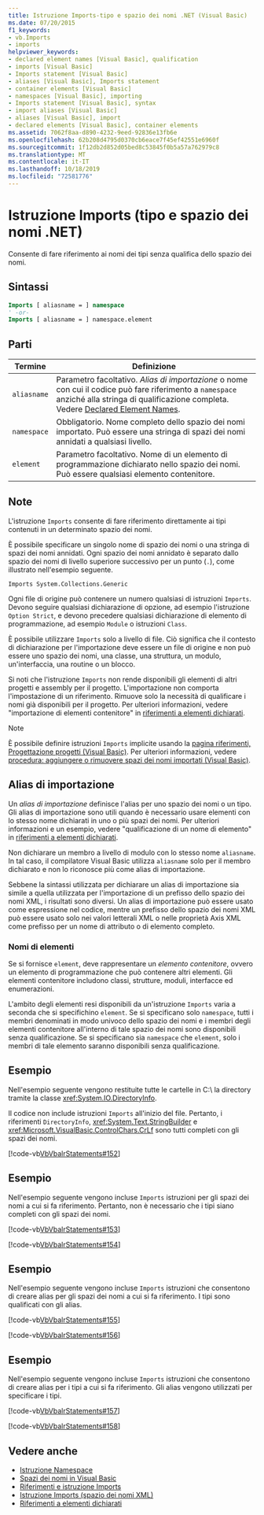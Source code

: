 ```yaml
---
title: Istruzione Imports-tipo e spazio dei nomi .NET (Visual Basic)
ms.date: 07/20/2015
f1_keywords:
- vb.Imports
- imports
helpviewer_keywords:
- declared element names [Visual Basic], qualification
- imports [Visual Basic]
- Imports statement [Visual Basic]
- aliases [Visual Basic], Imports statement
- container elements [Visual Basic]
- namespaces [Visual Basic], importing
- Imports statement [Visual Basic], syntax
- import aliases [Visual Basic]
- aliases [Visual Basic], import
- declared elements [Visual Basic], container elements
ms.assetid: 7062f8aa-d890-4232-9eed-92836e13fb6e
ms.openlocfilehash: 62b208d4795d0370cb6eace7f45ef42551e6960f
ms.sourcegitcommit: 1f12db2d852d05bed8c53845f0b5a57a762979c8
ms.translationtype: MT
ms.contentlocale: it-IT
ms.lasthandoff: 10/18/2019
ms.locfileid: "72581776"
---
```

# <a name="imports-statement-net-namespace-and-type"></a>Istruzione Imports (tipo e spazio dei nomi .NET)
Consente di fare riferimento ai nomi dei tipi senza qualifica dello spazio dei nomi.  
  
## <a name="syntax"></a>Sintassi  
  
```vb  
Imports [ aliasname = ] namespace  
' -or-  
Imports [ aliasname = ] namespace.element  
```  
  
## <a name="parts"></a>Parti  
  
|Termine|Definizione|  
|---|---|  
|`aliasname`|Parametro facoltativo. *Alias di importazione* o nome con cui il codice può fare riferimento a `namespace` anziché alla stringa di qualificazione completa. Vedere [Declared Element Names](../../../visual-basic/programming-guide/language-features/declared-elements/declared-element-names.md).|  
|`namespace`|Obbligatorio. Nome completo dello spazio dei nomi importato. Può essere una stringa di spazi dei nomi annidati a qualsiasi livello.|  
|`element`|Parametro facoltativo. Nome di un elemento di programmazione dichiarato nello spazio dei nomi. Può essere qualsiasi elemento contenitore.|  
  
## <a name="remarks"></a>Note  
 L'istruzione `Imports` consente di fare riferimento direttamente ai tipi contenuti in un determinato spazio dei nomi.  
  
 È possibile specificare un singolo nome di spazio dei nomi o una stringa di spazi dei nomi annidati. Ogni spazio dei nomi annidato è separato dallo spazio dei nomi di livello superiore successivo per un punto (`.`), come illustrato nell'esempio seguente.  
  
 `Imports System.Collections.Generic`  
  
 Ogni file di origine può contenere un numero qualsiasi di istruzioni `Imports`. Devono seguire qualsiasi dichiarazione di opzione, ad esempio l'istruzione `Option Strict`, e devono precedere qualsiasi dichiarazione di elemento di programmazione, ad esempio `Module` o istruzioni `Class`.  
  
 È possibile utilizzare `Imports` solo a livello di file. Ciò significa che il contesto di dichiarazione per l'importazione deve essere un file di origine e non può essere uno spazio dei nomi, una classe, una struttura, un modulo, un'interfaccia, una routine o un blocco.  
  
 Si noti che l'istruzione `Imports` non rende disponibili gli elementi di altri progetti e assembly per il progetto. L'importazione non comporta l'impostazione di un riferimento. Rimuove solo la necessità di qualificare i nomi già disponibili per il progetto. Per ulteriori informazioni, vedere "importazione di elementi contenitore" in [riferimenti a elementi dichiarati](../../../visual-basic/programming-guide/language-features/declared-elements/references-to-declared-elements.md).  
  
> [!NOTE]
> È possibile definire istruzioni `Imports` implicite usando la [pagina riferimenti, Progettazione progetti (Visual Basic)](/visualstudio/ide/reference/references-page-project-designer-visual-basic). Per ulteriori informazioni, vedere [procedura: aggiungere o rimuovere spazi dei nomi importati (Visual Basic)](/visualstudio/ide/how-to-add-or-remove-imported-namespaces-visual-basic).  
  
## <a name="import-aliases"></a>Alias di importazione  
 Un *alias di importazione* definisce l'alias per uno spazio dei nomi o un tipo. Gli alias di importazione sono utili quando è necessario usare elementi con lo stesso nome dichiarati in uno o più spazi dei nomi. Per ulteriori informazioni e un esempio, vedere "qualificazione di un nome di elemento" in [riferimenti a elementi dichiarati](../../../visual-basic/programming-guide/language-features/declared-elements/references-to-declared-elements.md).  
  
 Non dichiarare un membro a livello di modulo con lo stesso nome `aliasname`. In tal caso, il compilatore Visual Basic utilizza `aliasname` solo per il membro dichiarato e non lo riconosce più come alias di importazione.  
  
 Sebbene la sintassi utilizzata per dichiarare un alias di importazione sia simile a quella utilizzata per l'importazione di un prefisso dello spazio dei nomi XML, i risultati sono diversi. Un alias di importazione può essere usato come espressione nel codice, mentre un prefisso dello spazio dei nomi XML può essere usato solo nei valori letterali XML o nelle proprietà Axis XML come prefisso per un nome di attributo o di elemento completo.  
  
### <a name="element-names"></a>Nomi di elementi  
 Se si fornisce `element`, deve rappresentare un *elemento contenitore*, ovvero un elemento di programmazione che può contenere altri elementi. Gli elementi contenitore includono classi, strutture, moduli, interfacce ed enumerazioni.  
  
 L'ambito degli elementi resi disponibili da un'istruzione `Imports` varia a seconda che si specifichino `element`. Se si specificano solo `namespace`, tutti i membri denominati in modo univoco dello spazio dei nomi e i membri degli elementi contenitore all'interno di tale spazio dei nomi sono disponibili senza qualificazione. Se si specificano sia `namespace` che `element`, solo i membri di tale elemento saranno disponibili senza qualificazione.  
  
## <a name="example"></a>Esempio  
 Nell'esempio seguente vengono restituite tutte le cartelle in C:\ la directory tramite la classe <xref:System.IO.DirectoryInfo>.  
  
 Il codice non include istruzioni `Imports` all'inizio del file. Pertanto, i riferimenti `DirectoryInfo`, <xref:System.Text.StringBuilder> e <xref:Microsoft.VisualBasic.ControlChars.CrLf> sono tutti completi con gli spazi dei nomi.  
  
 [!code-vb[VbVbalrStatements#152](~/samples/snippets/visualbasic/VS_Snippets_VBCSharp/VbVbalrStatements/VB/class12.vb#152)]  
  
## <a name="example"></a>Esempio  
 Nell'esempio seguente vengono incluse `Imports` istruzioni per gli spazi dei nomi a cui si fa riferimento. Pertanto, non è necessario che i tipi siano completi con gli spazi dei nomi.  
  
 [!code-vb[VbVbalrStatements#153](~/samples/snippets/visualbasic/VS_Snippets_VBCSharp/VbVbalrStatements/VB/class12.vb#153)]  
  
 [!code-vb[VbVbalrStatements#154](~/samples/snippets/visualbasic/VS_Snippets_VBCSharp/VbVbalrStatements/VB/class12.vb#154)]  
  
## <a name="example"></a>Esempio  
 Nell'esempio seguente vengono incluse `Imports` istruzioni che consentono di creare alias per gli spazi dei nomi a cui si fa riferimento. I tipi sono qualificati con gli alias.  
  
 [!code-vb[VbVbalrStatements#155](~/samples/snippets/visualbasic/VS_Snippets_VBCSharp/VbVbalrStatements/VB/class12.vb#155)]  
  
 [!code-vb[VbVbalrStatements#156](~/samples/snippets/visualbasic/VS_Snippets_VBCSharp/VbVbalrStatements/VB/class12.vb#156)]  
  
## <a name="example"></a>Esempio  
 Nell'esempio seguente vengono incluse `Imports` istruzioni che consentono di creare alias per i tipi a cui si fa riferimento. Gli alias vengono utilizzati per specificare i tipi.  
  
 [!code-vb[VbVbalrStatements#157](~/samples/snippets/visualbasic/VS_Snippets_VBCSharp/VbVbalrStatements/VB/class12.vb#157)]  
  
 [!code-vb[VbVbalrStatements#158](~/samples/snippets/visualbasic/VS_Snippets_VBCSharp/VbVbalrStatements/VB/class12.vb#158)]  
  
## <a name="see-also"></a>Vedere anche

- [Istruzione Namespace](../../../visual-basic/language-reference/statements/namespace-statement.md)
- [Spazi dei nomi in Visual Basic](../../../visual-basic/programming-guide/program-structure/namespaces.md)
- [Riferimenti e istruzione Imports](../../../visual-basic/programming-guide/program-structure/references-and-the-imports-statement.md)
- [Istruzione Imports (spazio dei nomi XML)](../../../visual-basic/language-reference/statements/imports-statement-xml-namespace.md)
- [Riferimenti a elementi dichiarati](../../../visual-basic/programming-guide/language-features/declared-elements/references-to-declared-elements.md)
